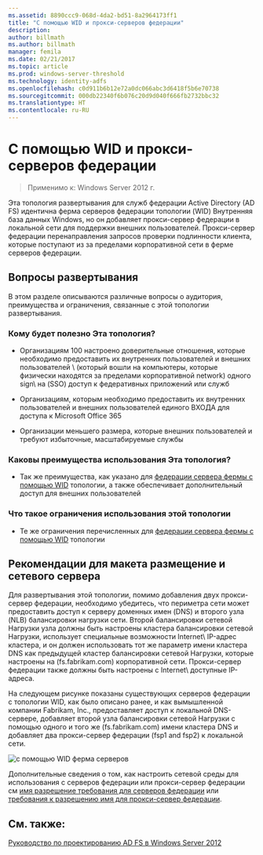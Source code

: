 ```yaml
---
ms.assetid: 8890ccc9-068d-4da2-bd51-8a2964173ff1
title: "С помощью WID и прокси-серверов федерации"
description: 
author: billmath
ms.author: billmath
manager: femila
ms.date: 02/21/2017
ms.topic: article
ms.prod: windows-server-threshold
ms.technology: identity-adfs
ms.openlocfilehash: c0d911b6b12e72a0dc066abc3d6418f5b6e70738
ms.sourcegitcommit: 000db22340f6b076c20d9d040f666fb2732bbc32
ms.translationtype: HT
ms.contentlocale: ru-RU
---
```

# <a name="federation-server-farm-using-wid-and-proxies"></a>С помощью WID и прокси-серверов федерации

>Применимо к: Windows Server 2012 г.

Эта топология развертывания для служб федерации Active Directory \(AD FS\) идентична ферма серверов федерации топологии \(WID\) Внутренняя база данных Windows, но он добавляет прокси-сервер федерации в локальной сети для поддержки внешних пользователей. Прокси-сервер федерации перенаправления запросов проверки подлинности клиента, которые поступают из за пределами корпоративной сети в ферме серверов федерации.  
  
## <a name="deployment-considerations"></a>Вопросы развертывания  
В этом разделе описываются различные вопросы о аудитория, преимущества и ограничения, связанные с этой топологии развертывания.  
  
### <a name="who-should-use-this-topology"></a>Кому будет полезно Эта топология?  
  
-   Организациям 100 настроено доверительные отношения, которые необходимо предоставить их внутренних пользователей и внешних пользователей \ (который вошли на компьютеры, которые физически находятся за пределами корпоративной network\) одного sign\ на \(SSO\) доступ к федеративных приложений или служб  
  
-   Организациям, которым необходимо предоставить их внутренних пользователей и внешних пользователей единого ВХОДА для доступа к Microsoft Office 365  
  
-   Организации меньшего размера, которые внешних пользователей и требуют избыточные, масштабируемые службы  
  
### <a name="what-are-the-benefits-of-using-this-topology"></a>Каковы преимущества использования Эта топология?  
  
-   Так же преимущества, как указано для [федерации сервера фермы с помощью WID](Federation-Server-Farm-Using-WID-2012.md) топологии, а также обеспечивает дополнительный доступ для внешних пользователей  
  
### <a name="what-are-the-limitations-of-using-this-topology"></a>Что такое ограничения использования этой топологии  
  
-   Те же ограничения перечисленных для [федерации сервера фермы с помощью WID](Federation-Server-Farm-Using-WID-2012.md) топологии  
  
## <a name="server-placement-and-network-layout-recommendations"></a>Рекомендации для макета размещение и сетевого сервера  
Для развертывания этой топологии, помимо добавления двух прокси-сервер федерации, необходимо убедитесь, что периметра сети может предоставить доступ к серверу доменных имен \(DNS\) и второго узла \(NLB\) балансировки нагрузки сети. Второй балансировки сетевой Нагрузки узла должны быть настроены кластера балансировки сетевой Нагрузки, использует специальные возможности Internet\ IP-адрес кластера, и он должен использовать тот же параметр имени кластера DNS как предыдущей кластер балансировки сетевой Нагрузки, которые настроены на \(fs.fabrikam.com\) корпоративной сети. Прокси-сервер федерации также должны быть настроены с Internet\ доступные IP-адреса.  
  
На следующем рисунке показаны существующих серверов федерации с топологии WID, как было описано ранее, и как вымышленной компании Fabrikam, Inc., предоставляет доступ к локальной DNS-сервере, добавляет второй узла балансировки сетевой Нагрузки с помощью одного и того же \(fs.fabrikam.com\) имени кластера DNS и добавляет два прокси-сервер федерации \(fsp1 and fsp2\) к локальной сети.  
  
![с помощью WID ферма серверов](media/FarmWIDProxies.gif)  
  
Дополнительные сведения о том, как настроить сетевой среды для использования с серверов федерации или прокси-сервер федерации см [имя разрешение требования для серверов федерации](Name-Resolution-Requirements-for-Federation-Servers.md) или [требования к разрешению имя для прокси-сервер федерации](Name-Resolution-Requirements-for-Federation-Server-Proxies.md).  
  
## <a name="see-also"></a>См. также:
[Руководство по проектированию AD FS в Windows Server 2012](AD-FS-Design-Guide-in-Windows-Server-2012.md)
